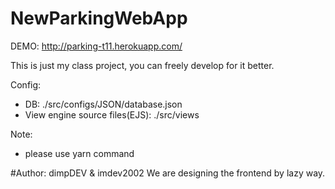 # NewParkingWebApp

DEMO: http://parking-t11.herokuapp.com/

This is just my class project, you can freely develop for it better.

Config:

- DB: ./src/configs/JSON/database.json
- View engine source files(EJS): ./src/views

Note: 

- please use yarn command

#Author: dimpDEV & imdev2002
We are designing the frontend by lazy way.
